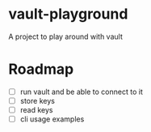 
# vault-playground

A project to play around with vault



# Roadmap

 - [ ] run vault and be able to connect to it
 - [ ] store keys
 - [ ] read keys
 - [ ] cli usage examples